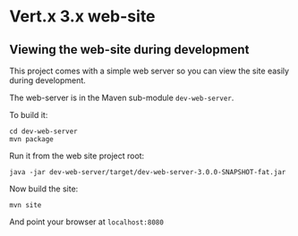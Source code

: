 # Vert.x 3.x web-site

## Viewing the web-site during development

This project comes with a simple web server so you can view the site easily during development.

The web-server is in the Maven sub-module `dev-web-server`.

To build it:

    cd dev-web-server
    mvn package

Run it from the web site project root:

    java -jar dev-web-server/target/dev-web-server-3.0.0-SNAPSHOT-fat.jar

Now build the site:

    mvn site

And point your browser at `localhost:8080`

